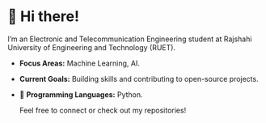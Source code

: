 # 👋 Hi there!

I’m an Electronic and Telecommunication Engineering student at Rajshahi University of Engineering and Technology (RUET). 

- **Focus Areas:** Machine Learning, AI.
- **Current Goals:** Building skills and contributing to open-source projects.

- 🌱 **Programming Languages:** Python.

  Feel free to connect or check out my repositories!

<!---
Obaidul-Islam-Aontor/Obaidul-Islam-Aontor is a ✨ special ✨ repository because its `README.md` (this file) appears on your GitHub profile.
You can click the Preview link to take a look at your changes.
--->
